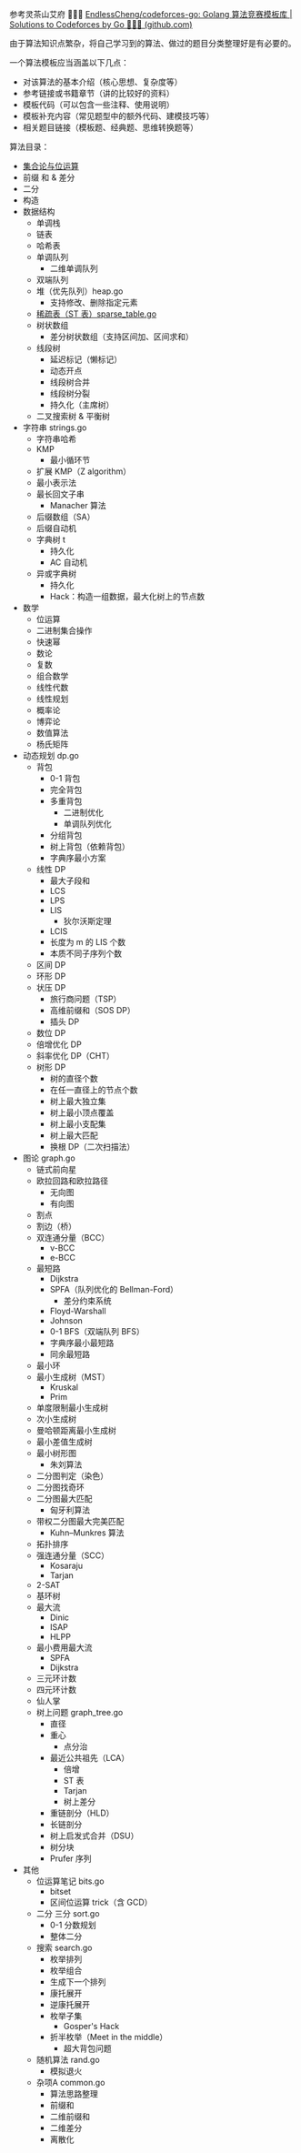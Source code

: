 参考灵茶山艾府 💭💡🎈 [EndlessCheng/codeforces-go: Golang 算法竞赛模板库 | Solutions to Codeforces by Go 💭💡🎈 (github.com)](https://github.com/EndlessCheng/codeforces-go)

由于算法知识点繁杂，将自己学习到的算法、做过的题目分类整理好是有必要的。

一个算法模板应当涵盖以下几点：

- 对该算法的基本介绍（核心思想、复杂度等）
- 参考链接或书籍章节（讲的比较好的资料）
- 模板代码（可以包含一些注释、使用说明）
- 模板补充内容（常见题型中的额外代码、建模技巧等）
- 相关题目链接（模板题、经典题、思维转换题等）

算法目录：

- [集合论与位运算](https://leetcode.cn/circle/discuss/CaOJ45/)
- 前缀 和 & 差分 
- 二分
- 构造
- 数据结构
  - 单调栈
  - 链表
  - 哈希表
  - 单调队列
    - 二维单调队列
  - 双端队列
  - 堆（优先队列）heap.go
    - 支持修改、删除指定元素
  - [稀疏表（ST 表）sparse_table.go](https://github.com/EndlessCheng/codeforces-go/blob/master/copypasta/sparse_table.go)
  - 树状数组 
    - 差分树状数组（支持区间加、区间求和）
  - 线段树 
    - 延迟标记（懒标记）
    - 动态开点
    - 线段树合并
    - 线段树分裂
    - 持久化（主席树）
  - 二叉搜索树 & 平衡树
- 字符串 strings.go
  - 字符串哈希
  - KMP
    - 最小循环节
  - 扩展 KMP（Z algorithm）
  - 最小表示法
  - 最长回文子串
    - Manacher 算法
  - 后缀数组（SA）
  - 后缀自动机
  - 字典树 t
    - 持久化
    - AC 自动机
  - 异或字典树 
    - 持久化
    - Hack：构造一组数据，最大化树上的节点数
- 数学
  - 位运算
  - 二进制集合操作
  - 快速幂
  - 数论
  - 复数
  - 组合数学
  - 线性代数
  - 线性规划
  - 概率论
  - 博弈论
  - 数值算法
  - 杨氏矩阵
- 动态规划 dp.go
  - 背包
    - 0-1 背包
    - 完全背包
    - 多重背包
      - 二进制优化
      - 单调队列优化
    - 分组背包
    - 树上背包（依赖背包）
    - 字典序最小方案
  - 线性 DP
    - 最大子段和
    - LCS
    - LPS
    - LIS
      - 狄尔沃斯定理
    - LCIS
    - 长度为 m 的 LIS 个数
    - 本质不同子序列个数
  - 区间 DP
  - 环形 DP
  - 状压 DP
    - 旅行商问题（TSP）
    - 高维前缀和（SOS DP）
    - 插头 DP
  - 数位 DP
  - 倍增优化 DP
  - 斜率优化 DP（CHT）
  - 树形 DP
    - 树的直径个数
    - 在任一直径上的节点个数
    - 树上最大独立集
    - 树上最小顶点覆盖
    - 树上最小支配集
    - 树上最大匹配
    - 换根 DP（二次扫描法）
- 图论 graph.go
  - 链式前向星
  - 欧拉回路和欧拉路径
    - 无向图
    - 有向图
  - 割点
  - 割边（桥）
  - 双连通分量（BCC）
    - v-BCC
    - e-BCC
  - 最短路
    - Dijkstra
    - SPFA（队列优化的 Bellman-Ford）
      - 差分约束系统
    - Floyd-Warshall
    - Johnson
    - 0-1 BFS（双端队列 BFS）
    - 字典序最小最短路
    - 同余最短路
  - 最小环
  - 最小生成树（MST）
    - Kruskal
    - Prim
  - 单度限制最小生成树
  - 次小生成树
  - 曼哈顿距离最小生成树
  - 最小差值生成树
  - 最小树形图
    - 朱刘算法
  - 二分图判定（染色）
  - 二分图找奇环
  - 二分图最大匹配
    - 匈牙利算法
  - 带权二分图最大完美匹配
    - Kuhn–Munkres 算法
  - 拓扑排序
  - 强连通分量（SCC）
    - Kosaraju
    - Tarjan
  - 2-SAT
  - 基环树
  - 最大流
    - Dinic
    - ISAP
    - HLPP
  - 最小费用最大流
    - SPFA
    - Dijkstra
  - 三元环计数
  - 四元环计数
  - 仙人掌
  - 树上问题 graph_tree.go
    - 直径
    - 重心
      - 点分治
    - 最近公共祖先（LCA）
      - 倍增
      - ST 表
      - Tarjan
      - 树上差分
    - 重链剖分（HLD）
    - 长链剖分
    - 树上启发式合并（DSU）
    - 树分块
    - Prufer 序列
- 其他
  - 位运算笔记 bits.go
    - bitset
    - 区间位运算 trick（含 GCD）
  - 二分 三分 sort.go
    - 0-1 分数规划
    - 整体二分
  - 搜索 search.go
    - 枚举排列
    - 枚举组合
    - 生成下一个排列
    - 康托展开
    - 逆康托展开
    - 枚举子集
      - Gosper's Hack
    - 折半枚举（Meet in the middle）
      - 超大背包问题
  - 随机算法 rand.go
    - 模拟退火
  - 杂项A common.go
    - 算法思路整理
    - 前缀和
    - 二维前缀和
    - 二维差分
    - 离散化

